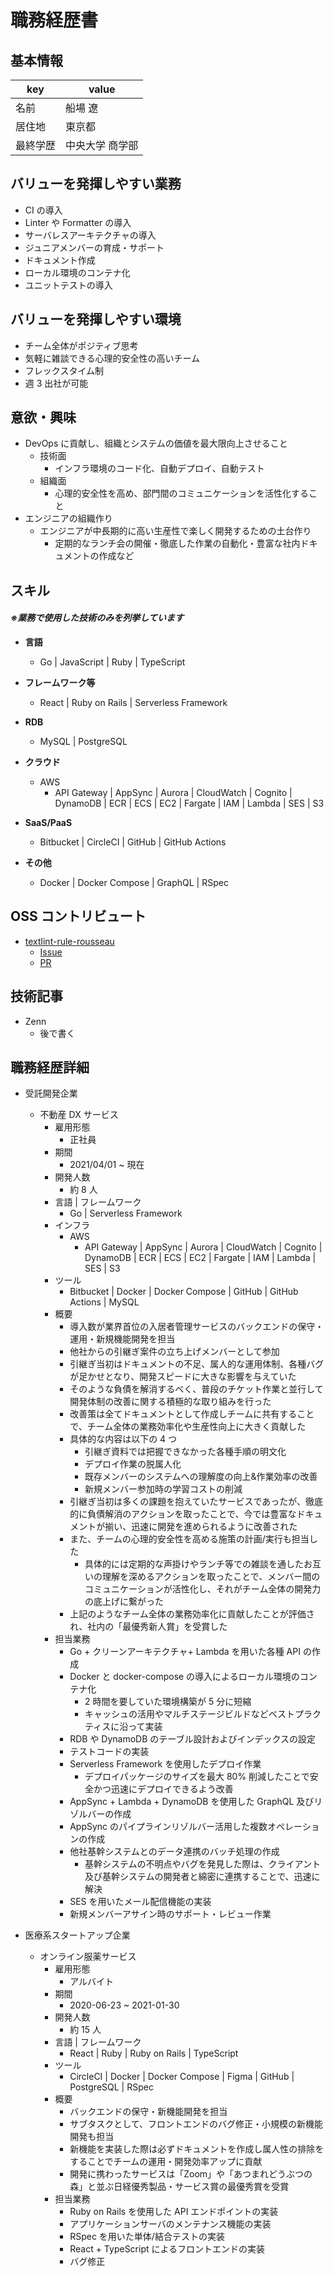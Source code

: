 # 職務経歴書

## 基本情報

|key|value|
|----|----|
|名前|船場 遼|
|居住地|東京都|
|最終学歴|中央大学 商学部|

## バリューを発揮しやすい業務

- CI の導入
- Linter や Formatter の導入
- サーバレスアーキテクチャの導入
- ジュニアメンバーの育成・サポート
- ドキュメント作成
- ローカル環境のコンテナ化
- ユニットテストの導入

## バリューを発揮しやすい環境

- チーム全体がポジティブ思考
- 気軽に雑談できる心理的安全性の高いチーム
- フレックスタイム制
- 週 3 出社が可能

## 意欲・興味

- DevOps に貢献し、組織とシステムの価値を最大限向上させること
  - 技術面
    - インフラ環境のコード化、自動デプロイ、自動テスト
  - 組織面
    - 心理的安全性を高め、部門間のコミュニケーションを活性化すること
- エンジニアの組織作り
  - エンジニアが中長期的に高い生産性で楽しく開発するための土台作り
    - 定期的なランチ会の開催・徹底した作業の自動化・豊富な社内ドキュメントの作成など

## スキル

#### _※業務で使用した技術のみを列挙しています_

- **言語**
  - Go | JavaScript | Ruby | TypeScript

- **フレームワーク等**
  - React | Ruby on Rails | Serverless Framework

- **RDB**
  - MySQL | PostgreSQL

- **クラウド**
  - AWS
    - API Gateway | AppSync | Aurora | CloudWatch | Cognito | DynamoDB | ECR | ECS | EC2 | Fargate | IAM | Lambda | SES | S3

- **SaaS/PaaS**
  - Bitbucket | CircleCI | GitHub | GitHub Actions

- **その他**
  - Docker | Docker Compose | GraphQL | RSpec

## OSS コントリビュート

- [textlint-rule-rousseau](https://github.com/textlint-rule/textlint-rule-rousseau)
  - [Issue](https://github.com/textlint-rule/textlint-rule-rousseau/issues/8)
  - [PR](https://github.com/textlint-rule/textlint-rule-rousseau/pull/10)

## 技術記事

- Zenn
  - 後で書く

## 職務経歴詳細

- 受託開発企業
  - 不動産 DX サービス
    - 雇用形態
      - 正社員
    - 期間
      - 2021/04/01 ~ 現在
    - 開発人数
      - 約 8 人
    - 言語 | フレームワーク
      - Go | Serverless Framework
    - インフラ
      - AWS
        - API Gateway | AppSync | Aurora | CloudWatch | Cognito | DynamoDB | ECR | ECS | EC2 | Fargate | IAM | Lambda | SES | S3
    - ツール
      - Bitbucket | Docker | Docker Compose | GitHub | GitHub Actions | MySQL
    - 概要
      - 導入数が業界首位の入居者管理サービスのバックエンドの保守・運用・新規機能開発を担当
      - 他社からの引継ぎ案件の立ち上げメンバーとして参加
      - 引継ぎ当初はドキュメントの不足、属人的な運用体制、各種バグが足かせとなり、開発スピードに大きな影響を与えていた
      - そのような負債を解消するべく、普段のチケット作業と並行して開発体制の改善に関する積極的な取り組みを行った
      - 改善策は全てドキュメントとして作成しチームに共有することで、チーム全体の業務効率化や生産性向上に大きく貢献した
      - 具体的な内容は以下の 4 つ
        - 引継ぎ資料では把握できなかった各種手順の明文化
        - デプロイ作業の脱属人化
        - 既存メンバーのシステムへの理解度の向上&作業効率の改善
        - 新規メンバー参加時の学習コストの削減
      - 引継ぎ当初は多くの課題を抱えていたサービスであったが、徹底的に負債解消のアクションを取ったことで、今では豊富なドキュメントが揃い、迅速に開発を進められるように改善された
      - また、チームの心理的安全性を高める施策の計画/実行も担当した
        - 具体的には定期的な声掛けやランチ等での雑談を通したお互いの理解を深めるアクションを取ったことで、メンバー間のコミュニケーションが活性化し、それがチーム全体の開発力の底上げに繋がった
      - 上記のようなチーム全体の業務効率化に貢献したことが評価され、社内の「最優秀新人賞」を受賞した
    - 担当業務
      - Go + クリーンアーキテクチャ+ Lambda を用いた各種 API の作成
      - Docker と docker-compose の導入によるローカル環境のコンテナ化
        - 2 時間を要していた環境構築が 5 分に短縮
        - キャッシュの活用やマルチステージビルドなどベストプラクティスに沿って実装
      - RDB や DynamoDB のテーブル設計およびインデックスの設定
      - テストコードの実装
      - Serverless Framework を使用したデプロイ作業
        - デプロイパッケージのサイズを最大 80% 削減したことで安全かつ迅速にデプロイできるよう改善
      - AppSync + Lambda + DynamoDB を使用した GraphQL 及びリゾルバーの作成
      - AppSync のパイプラインリゾルバー活用した複数オペレーションの作成
      - 他社基幹システムとのデータ連携のバッチ処理の作成
        - 基幹システムの不明点やバグを発見した際は、クライアント及び基幹システムの開発者と綿密に連携することで、迅速に解決
      - SES を用いたメール配信機能の実装
      - 新規メンバーアサイン時のサポート・レビュー作業

- 医療系スタートアップ企業
  - オンライン服薬サービス
    - 雇用形態
      - アルバイト
    - 期間
      - 2020-06-23 ~ 2021-01-30
    - 開発人数
      - 約 15 人
    - 言語 | フレームワーク
      - React | Ruby | Ruby on Rails | TypeScript
    - ツール
      - CircleCI | Docker | Docker Compose | Figma | GitHub | PostgreSQL | RSpec
    - 概要
      - バックエンドの保守・新機能開発を担当
      - サブタスクとして、フロントエンドのバグ修正・小規模の新機能開発も担当
      - 新機能を実装した際は必ずドキュメントを作成し属人性の排除をすることでチームの運用・開発効率アップに貢献
      - 開発に携わったサービスは「Zoom」や「あつまれどうぶつの森」と並ぶ日経優秀製品・サービス賞の最優秀賞を受賞
    - 担当業務
      - Ruby on Rails を使用した API エンドポイントの実装
      - アプリケーションサーバのメンテナンス機能の実装
      - RSpec を用いた単体/結合テストの実装
      - React + TypeScript によるフロントエンドの実装
      - バグ修正
